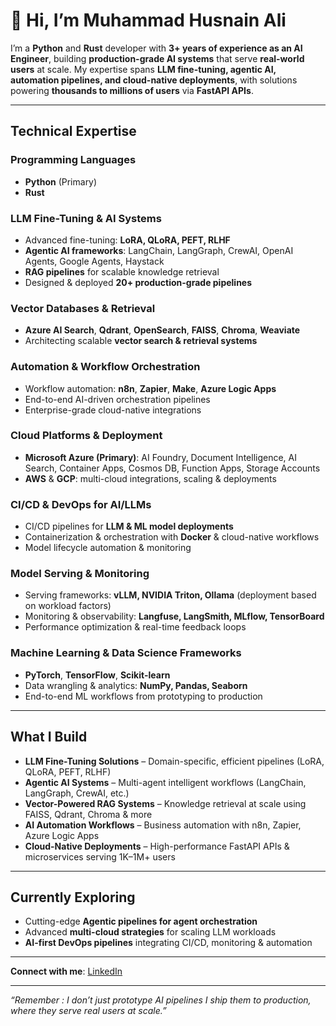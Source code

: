 # 👋 Hi, I’m Muhammad Husnain Ali  

I’m a **Python** and **Rust** developer with **3+ years of experience as an AI Engineer**, building **production-grade AI systems** that serve **real-world users** at scale. My expertise spans **LLM fine-tuning, agentic AI, automation pipelines, and cloud-native deployments**, with solutions powering **thousands to millions of users** via **FastAPI APIs**.  

---

##  Technical Expertise  

### **Programming Languages**  
- **Python** (Primary)  
- **Rust**  

### **LLM Fine-Tuning & AI Systems**  
- Advanced fine-tuning: **LoRA, QLoRA, PEFT, RLHF**  
- **Agentic AI frameworks**: LangChain, LangGraph, CrewAI, OpenAI Agents, Google Agents, Haystack  
- **RAG pipelines** for scalable knowledge retrieval  
- Designed & deployed **20+ production-grade pipelines**  

### **Vector Databases & Retrieval**  
- **Azure AI Search**, **Qdrant**, **OpenSearch**, **FAISS**, **Chroma**, **Weaviate**  
- Architecting scalable **vector search & retrieval systems**  

### **Automation & Workflow Orchestration**  
- Workflow automation: **n8n**, **Zapier**, **Make**, **Azure Logic Apps**  
- End-to-end AI-driven orchestration pipelines  
- Enterprise-grade cloud-native integrations  

### **Cloud Platforms & Deployment**  
- **Microsoft Azure (Primary)**: AI Foundry, Document Intelligence, AI Search, Container Apps, Cosmos DB, Function Apps, Storage Accounts  
- **AWS** & **GCP**: multi-cloud integrations, scaling & deployments  

### **CI/CD & DevOps for AI/LLMs**  
- CI/CD pipelines for **LLM & ML model deployments**  
- Containerization & orchestration with **Docker** & cloud-native workflows  
- Model lifecycle automation & monitoring  

### **Model Serving & Monitoring**  
- Serving frameworks: **vLLM, NVIDIA Triton, Ollama** (deployment based on workload factors)  
- Monitoring & observability: **Langfuse, LangSmith, MLflow, TensorBoard**  
- Performance optimization & real-time feedback loops  

### **Machine Learning & Data Science Frameworks**  
- **PyTorch**, **TensorFlow**, **Scikit-learn**  
- Data wrangling & analytics: **NumPy, Pandas, Seaborn**  
- End-to-end ML workflows from prototyping to production  

---

##  What I Build  
-  **LLM Fine-Tuning Solutions** – Domain-specific, efficient pipelines (LoRA, QLoRA, PEFT, RLHF)  
-  **Agentic AI Systems** – Multi-agent intelligent workflows (LangChain, LangGraph, CrewAI, etc.)  
-  **Vector-Powered RAG Systems** – Knowledge retrieval at scale using FAISS, Qdrant, Chroma & more  
-  **AI Automation Workflows** – Business automation with n8n, Zapier, Azure Logic Apps  
-  **Cloud-Native Deployments** – High-performance FastAPI APIs & microservices serving 1K–1M+ users  

---

## Currently Exploring  
- Cutting-edge **Agentic pipelines for agent orchestration**  
- Advanced **multi-cloud strategies** for scaling LLM workloads  
- **AI-first DevOps pipelines** integrating CI/CD, monitoring & automation  

---

**Connect with me**: [LinkedIn](https://www.linkedin.com/in/muhammadhusnainali73/)  

---

 *“Remember : I don’t just prototype AI pipelines I ship them to production, where they serve real users at scale.”*  
